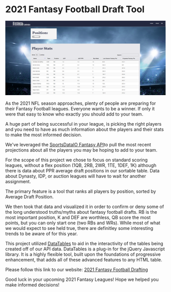 # 2021 Fantasy Football Draft Tool #

![screenshot.png](ff_screenshot.PNG)

As the 2021 NFL season approaches, plenty of people are preparing for their Fantasy Football leagues. Everyone wants to be a winner. If only it were that easy to know who exactly you should add to your team.

A huge part of being successful in your league, is picking the right players and you need to have as much information about the players and their stats to make the most informed decision.

We've leveraged the [SportsDataIO Fantasy API](https://sportsdata.io/company "SportsDataIO Fantasy API")to pull the most recent projections about all the players you may be hoping to add to your team. 

For the scope of this project we chose to focus on standard scoring leagues, without a flex position (1QB, 2RB, 2WR, 1TE, 1DEF, 1K) although there is data about PPR average draft positions in our sortable table. Data about Dynasty, IDP, or auction leagues will have to wait for another assignment.

The primary feature is a tool that ranks all players by position, sorted by Average Draft Position. 

We then took that data and visualized it in order to confirm or deny some of the long understood truths/myths about fantasy football drafts. RB is the most important position, K and DEF are worthless, QB score the most points, but you can only start one (two RBs and WRs). While most of what we would expect to see held true, there are definitley some interesting trends to be aware of for this year.

This project utilized [DataTables](https://datatables.net/ "DataTables") to aid in the interactivity of the tables being created off of our API data. DataTables is a plug-in for the jQuery Javascript library. It is a highly flexible tool, built upon the foundations of progressive enhancement, that adds all of these advanced features to any HTML table.

Please follow this link to our website: [2021 Fantasy Football Drafting](https://fantasyfootballstats.herokuapp.com/ "2021 Fantasy Football Drafting")

Good luck in your upcoming 2021 Fantasy Leagues! Hope we helped you make informed decisions!
